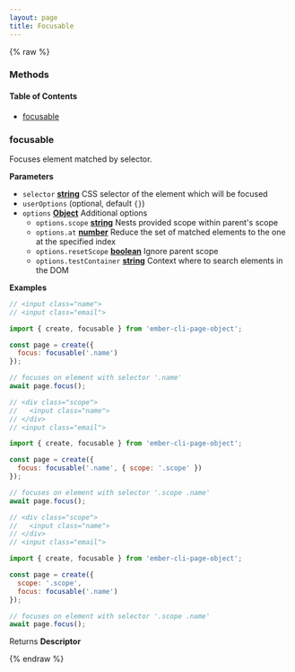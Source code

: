```yaml
---
layout: page
title: Focusable
---
```


{% raw %}
### Methods


<!-- Generated by documentation.js. Update this documentation by updating the source code. -->

#### Table of Contents

-   [focusable][1]

### focusable

Focuses element matched by selector.

**Parameters**

-   `selector` **[string][2]** CSS selector of the element which will be focused
-   `userOptions`   (optional, default `{}`)
-   `options` **[Object][3]** Additional options
    -   `options.scope` **[string][2]** Nests provided scope within parent's scope
    -   `options.at` **[number][4]** Reduce the set of matched elements to the one at the specified index
    -   `options.resetScope` **[boolean][5]** Ignore parent scope
    -   `options.testContainer` **[string][2]** Context where to search elements in the DOM

**Examples**

```javascript
// <input class="name">
// <input class="email">

import { create, focusable } from 'ember-cli-page-object';

const page = create({
  focus: focusable('.name')
});

// focuses on element with selector '.name'
await page.focus();
```

```javascript
// <div class="scope">
//   <input class="name">
// </div>
// <input class="email">

import { create, focusable } from 'ember-cli-page-object';

const page = create({
  focus: focusable('.name', { scope: '.scope' })
});

// focuses on element with selector '.scope .name'
await page.focus();
```

```javascript
// <div class="scope">
//   <input class="name">
// </div>
// <input class="email">

import { create, focusable } from 'ember-cli-page-object';

const page = create({
  scope: '.scope',
  focus: focusable('.name')
});

// focuses on element with selector '.scope .name'
await page.focus();
```

Returns **Descriptor** 

[1]: #focusable

[2]: https://developer.mozilla.org/docs/Web/JavaScript/Reference/Global_Objects/String

[3]: https://developer.mozilla.org/docs/Web/JavaScript/Reference/Global_Objects/Object

[4]: https://developer.mozilla.org/docs/Web/JavaScript/Reference/Global_Objects/Number

[5]: https://developer.mozilla.org/docs/Web/JavaScript/Reference/Global_Objects/Boolean
{% endraw %}